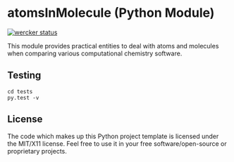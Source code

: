 # atomsInMolecule (Python Module)

[![wercker status](https://app.wercker.com/status/ea298b1bcee181efc903b099bc37ad78/m "wercker status")](https://app.wercker.com/project/bykey/ea298b1bcee181efc903b099bc37ad78)

This module provides practical entities to deal with atoms and molecules when comparing various computational chemistry software.


## Testing

```shell
cd tests
py.test -v
```

## License

The code which makes up this Python project template is licensed under the MIT/X11 license. Feel free to use it in your free software/open-source or proprietary projects.